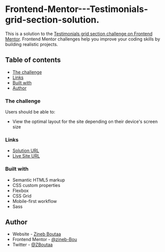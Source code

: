 # Frontend-Mentor---Testimonials-grid-section-solution.


This is a solution to the [Testimonials grid section challenge on Frontend Mentor](https://www.frontendmentor.io/challenges/testimonials-grid-section-Nnw6J7Un7). Frontend Mentor challenges help you improve your coding skills by building realistic projects. 

## Table of contents

- [The challenge](#the-challenge)
- [Links](#links)
- [Built with](#built-with)
- [Author](#author)

### The challenge

Users should be able to:

- View the optimal layout for the site depending on their device's screen size

### Links

- [Solution URL](https://www.frontendmentor.io/solutions/testimonialsgridsectionsolution-Do23EOlrA)
- [Live Site URL](https://zineb-bou.github.io/Frontend-Mentor---Testimonials-grid-section-solution./)

### Built with

- Semantic HTML5 markup
- CSS custom properties
- Flexbox
- CSS Grid
- Mobile-first workflow
- Sass

## Author

- Website - [Zineb Boutaa](https://zineb-bou.github.io/Protfolio/)
- Frontend Mentor - [@zineb-Bou](https://www.frontendmentor.io/profile/zineb-Bou)
- Twitter - [@ZBoutaa](https://twitter.com/ZBoutaa)
